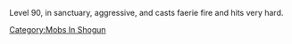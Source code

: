 Level 90, in sanctuary, aggressive, and casts faerie fire and hits very
hard.

[Category:Mobs In Shogun](Category:Mobs_In_Shogun "wikilink")

